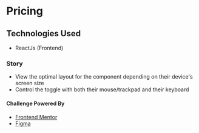 # Pricing

## Technologies Used

- ReactJs (Frontend)

### Story

- View the optimal layout for the component depending on their device's screen size
- Control the toggle with both their mouse/trackpad and their keyboard

#### Challenge Powered By
- [Frontend Mentor](https://www.frontendmentor.io/challenges)
- [Figma](https://www.figma.com/)
